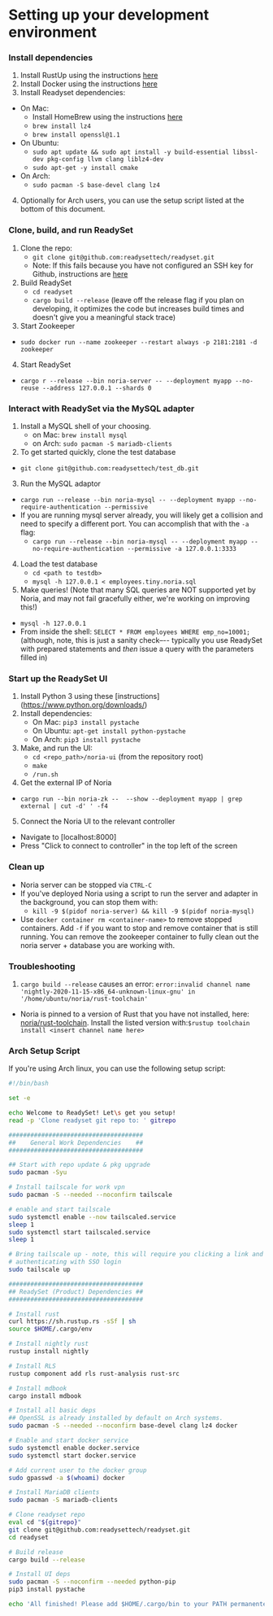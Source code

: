 # Setting up your development environment

### Install dependencies
1. Install RustUp using the instructions [here](https://www.rust-lang.org/tools/install)
2. Install Docker using the instructions [here](https://docs.docker.com/get-docker/)
3. Install Readyset dependencies:
  * On Mac:
    - Install HomeBrew using the instructions [here](https://brew.sh)
    - `brew install lz4`
    - `brew install openssl@1.1`
  * On Ubuntu:
    - `sudo apt update && sudo apt install -y build-essential libssl-dev pkg-config llvm clang liblz4-dev`
    - `sudo apt-get -y install cmake`
  * On Arch:
    - `sudo pacman -S base-devel clang lz4`
4. Optionally for Arch users, you can use the setup script listed at the bottom
   of this document.

### Clone, build, and run ReadySet
1. Clone the repo:
   * `git clone git@github.com:readysettech/readyset.git`
   * Note: If this fails because you have not configured an SSH key for Github, instructions are [here](https://docs.github.com/en/github/authenticating-to-github/adding-a-new-ssh-key-to-your-github-account)
2. Build ReadySet
   * `cd readyset`
   * `cargo build --release` (leave off the release flag if you plan on developing, it optimizes the code but increases build times and doesn't give you a meaningful stack trace)
3. Start Zookeeper
  * `sudo docker run --name zookeeper --restart always -p 2181:2181 -d zookeeper`
4. Start ReadySet
  * `cargo r --release --bin noria-server -- --deployment myapp --no-reuse --address 127.0.0.1 --shards 0`

### Interact with ReadySet via the MySQL adapter
1. Install a MySQL shell of your choosing.
   * on Mac: `brew install mysql`
   * on Arch: `sudo pacman -S mariadb-clients`
2. To get started quickly, clone the test database
  * `git clone git@github.com:readysettech/test_db.git`
3. Run the MySQL adaptor
  * `cargo run --release --bin noria-mysql -- --deployment myapp --no-require-authentication --permissive`
  * If you are running mysql server already, you will likely get a collision and
    need to specify a different port. You can accomplish that with the `-a`
    flag:
    * `cargo run --release --bin noria-mysql -- --deployment myapp --no-require-authentication --permissive -a 127.0.0.1:3333`
4. Load the test database
   * `cd <path to testdb>`
   * `mysql -h 127.0.0.1 < employees.tiny.noria.sql`
5. Make queries! (Note that many SQL queries are NOT supported yet by Noria, and may not fail gracefully either, we're working on improving this!)
  * `mysql -h 127.0.0.1`
  * From inside the shell: `SELECT * FROM employees WHERE emp_no=10001;` (although, note, this is just a sanity check–-- typically you use ReadySet with prepared statements and *then* issue a query with the parameters filled in)


### Start up the ReadySet UI
1. Install Python 3 using these [instructions] (https://www.python.org/downloads/)
2. Install dependencies:
   * On Mac: `pip3 install pystache`
   * On Ubuntu: `apt-get install python-pystache`
   * On Arch: `pip3 install pystache`
3. Make, and run the UI:
   * `cd <repo_path>/noria-ui` (from the repository root)
   * `make`
   * `/run.sh`
4. Get the external IP of Noria
  * `cargo run --bin noria-zk --  --show --deployment myapp | grep external | cut -d' ' -f4`
5. Connect the Noria UI to the relevant controller
  * Navigate to [localhost:8000]
  * Press "Click to connect to controller" in the top left of the screen


### Clean up 
- Noria server can be stopped via `CTRL-C`
- If you've deployed Noria using a script to run the server and adapter in the
  background, you can stop them with:
  * `kill -9 $(pidof noria-server) && kill -9 $(pidof noria-mysql)`
- Use `docker container rm <container-name>` to remove stopped containers. Add `-f` if you want to stop and remove container that is still running. You can remove the zookeeper container to fully clean out the noria server + database you are working with.

### Troubleshooting

1. `cargo build --release` causes an error: `error:invalid channel name 'nightly-2020-11-15-x86_64-unknown-linux-gnu' in '/home/ubuntu/noria/rust-toolchain'`
- Noria is pinned to a version of Rust that you have not installed, here: [noria/rust-toolchain](https://github.com/readysettech/noria/blob/master/rust-toolchain). Install the listed version with:`$rustup toolchain install <insert channel name here>`

### Arch Setup Script

If you're using Arch linux, you can use the following setup script:

```bash
#!/bin/bash

set -e

echo Welcome to ReadySet! Let\s get you setup!
read -p 'Clone readyset git repo to: ' gitrepo

#####################################
##    General Work Dependencies    ##
#####################################

## Start with repo update & pkg upgrade
sudo pacman -Syu

# Install tailscale for work vpn
sudo pacman -S --needed --noconfirm tailscale

# enable and start tailscale
sudo systemctl enable --now tailscaled.service
sleep 1
sudo systemctl start tailscaled.service
sleep 1

# Bring tailscale up - note, this will require you clicking a link and
# authenticating with SSO login
sudo tailscale up

#####################################
## ReadySet (Product) Dependencies ##
#####################################

# Install rust
curl https://sh.rustup.rs -sSf | sh
source $HOME/.cargo/env

# Install nightly rust
rustup install nightly

# Install RLS
rustup component add rls rust-analysis rust-src

# Install mdbook
cargo install mdbook

# Install all basic deps
## OpenSSL is already installed by default on Arch systems.
sudo pacman -S --needed --noconfirm base-devel clang lz4 docker

# Enable and start docker service
sudo systemctl enable docker.service
sudo systemctl start docker.service

# Add current user to the docker group
sudo gpasswd -a $(whoami) docker

# Install MariaDB clients
sudo pacman -S mariadb-clients

# Clone readyset repo
eval cd "${gitrepo}"
git clone git@github.com:readysettech/readyset.git
cd readyset

# Build release
cargo build --release

# Install UI deps
sudo pacman -S --noconfirm --needed python-pip
pip3 install pystache

echo 'All finished! Please add $HOME/.cargo/bin to your PATH permanentely.'
```
